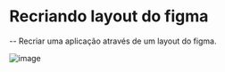 # Recriando layout do figma

-- Recriar uma aplicação através de um layout do figma.

![image](https://github.com/AnaysaLopes/recriando-layout-2/assets/153683976/99b513e2-7211-469f-934f-f0e6e199b09f)
